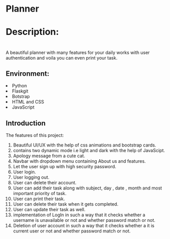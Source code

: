 # Planner

#### <h1>Description:<h1>
<p> A beautiful planner with many features for your daily works with user authentication and voila you can even print your task.</p>
<h2>Environment:</h2>
 <p>
<li>Python
<li>Flaskgit 
<li>Botstrap
<li>HTML and CSS
<li>JavaScript
  </p>
<h2>Introduction</h2>
<p>The features of this project:<br>
<ol>
<li>Beautiful UI/UX with the help of css animations and bootstrap cards.
<li>contains two dynamic mode i.e light and dark with the help of JavaScipt.
<li>Apology message from a cute cat.
 
<li>Navbar with dropdown menu containing About us and features.
<li>Let the user sign up with high security password.
<li>User login.
<li>User logging out.
<li>User can delete their account.
<li>User can add their task along with subject, day , date , month and most important priority of task.
<li>User can print their task.
<li>User can delete their task when it gets completed.
<li>User can update their task as well.
<li>implementation of LogIn in such a way that  it checks whether a username is unavailable or not and whether password match or not.
<li>Deletion of user account in such a way that  it checks whether a it is current user or not and whether password match or not.
  </p>
 
